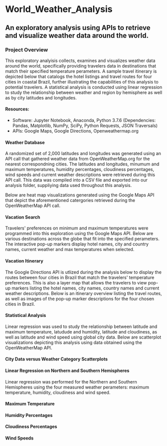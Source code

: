 # World_Weather_Analysis

## An exploratory analysis using APIs to retrieve and visualize weather data around the world.

### Project Overview

This exploratory analyisis collects, examines and visualizes weather data around the world, specifically providing travelers data in destinations that match their specified temperature perameters. A sample travel itinerary is depicted below that catalogs the hotel listings and travel routes for four cities in coastal Brazil, 
further illustrating the capabilities of this analysis to potential travelers. A statistical analysis is conducted using linear regression to study the relationship between weather and region by hemisphere as well as by city latitudes and longitudes.   

#### Resources: 
* Software: Jupyter Notebook, Anaconda, Python 3.7.6 (Dependencies: Pandas, Matplotlib, NumPy, SciPy, Python Requests, JSON Traversals)
* APIs: Google Maps, Google Directions, Openweathermap.org

#### Weather Database

A randomized set of 2,000 latitudes and longitudes was generated using an API call that gathered weather data from OpenWeatherMap.org for the nearest correspondning cities. The latitudes and longitudes, minumum and maximum temperatures, humidity percentages, cloudiness percentages, wind speeds and current weather descriptions were retrieved during this API call. This data was compiled into a CSV file and exported into our analysis folder, suppliying data used throughout this analysis.  

Below are heat map visualizations generated using the Google Maps API that depict the aforementioned catergories retrieved during the OpenWeatherMap API call.

#### Vacation Search

Travelers' preferences on minimum and maximum temperatures were programmed into this exploration using the Google Maps API. Below are various destinations across the globe that fit into the specified perameters. The interactive pop-up markers display hotel names, city and country names, current weather and max temperatures when selected. 

#### Vacation Itinerary

The Google Directions API is utlized during the analysis below to display the routes between four cities in Brazil that match the travelers' temperature preferences. 
This is also a layer map that allows the travelers to view pop-up markers listing the hotel names, city names, country names and current weather descriptions. Below is an itinerary overview listing the travel routes, as well as images of the pop-up marker descriptions for the four chosen cities in Brazil. 

#### Statistical Analysis

Linear regression was used to study the relationship between latitude and maximum temperature, latudude and humidity, latitude and cloudiness, as well as latitude and wind speed using global city data. Below are scatterplot visualizations depicting this analysis using data obtained using the OpenWeatherMap API. 

#### City Data versus Weather Category Scatterplots

#### Linear Regression on Northern and Southern Hemispheres

Linear regression was performed for the Northern and Southern Hemispheres using the four measured weather perameters: maximum temperature, humidity, cloudiness and wind speed. 

#### Maximum Temperature

#### Humidity Percentages

#### Cloudiness Percentages

#### Wind Speeds
